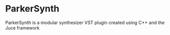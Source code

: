 # ParkerSynth
ParkerSynth is a modular synthesizer VST plugin created using C++ and the Juce framework
